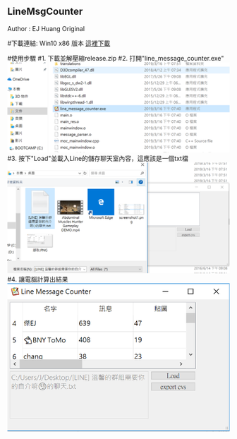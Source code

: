## LineMsgCounter

Author : EJ Huang
Original 

#下載連結: Win10 x86 版本 
<a href="release.zip" download>這裡下載</a>

#使用步驟
#1. 下載並解壓縮release.zip
#2. 打開"line_message_counter.exe"
![fig1](/screenshot1.png)
#3. 按下"Load"並載入Line的儲存聊天室內容，這應該是一個txt檔
![fig2](/screenshot2.png)
#4. 讓電腦計算出結果
![fig3](/screenshot3.png)
